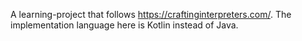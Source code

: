 A learning-project that follows https://craftinginterpreters.com/. 
The implementation language here is Kotlin instead of Java. 
